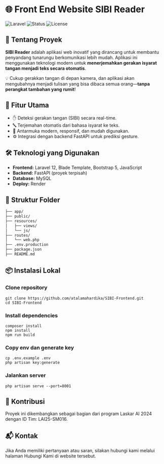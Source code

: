 # 🌐 Front End Website SIBI Reader

![Laravel](https://img.shields.io/badge/Built%20With-Laravel-red?style=for-the-badge&logo=laravel)
![Status](https://img.shields.io/badge/Status-In%20Development-blue?style=for-the-badge)
![License](https://img.shields.io/badge/License-MIT-green?style=for-the-badge)

## 🧠 Tentang Proyek

**SIBI Reader** adalah aplikasi web inovatif yang dirancang untuk membantu penyandang tunarungu berkomunikasi lebih mudah. Aplikasi ini menggunakan teknologi modern untuk **menerjemahkan gerakan isyarat tangan menjadi teks secara otomatis**. 

💡 Cukup gerakkan tangan di depan kamera, dan aplikasi akan mengubahnya menjadi tulisan yang bisa dibaca semua orang—**tanpa perangkat tambahan yang rumit**!

## 🚀 Fitur Utama

- ✋ Deteksi gerakan tangan (SIBI) secara real-time.
- 🔤 Terjemahan otomatis dari bahasa isyarat ke teks.
- 🎯 Antarmuka modern, responsif, dan mudah digunakan.
- ⚙️ Integrasi dengan backend FastAPI untuk prediksi gesture.

## 🛠️ Teknologi yang Digunakan

- **Frontend:** Laravel 12, Blade Template, Bootstrap 5, JavaScript
- **Backend:** FastAPI (proyek terpisah)
- **Database:** MySQL
- **Deploy:** Render

## 📁 Struktur Folder

```bash
├── app/
├── public/
├── resources/
│   ├── views/
│   └── js/
├── routes/
│   └── web.php
├── .env.production
├── package.json
├── README.md
```  
## 📦 Instalasi Lokal

### Clone repository
```  
git clone https://github.com/atalamahardika/SIBI-Frontend.git
cd SIBI-Frontend
```

### Install dependencies
```  
composer install
npm install
npm run build
```  

### Copy env dan generate key
```  
cp .env.example .env
php artisan key:generate
```  

### Jalankan server
```  
php artisan serve --port=8001
```

## 🤝 Kontribusi
Proyek ini dikembangkan sebagai bagian dari program Laskar AI 2024 dengan ID Tim: LAI25-SM016.

## 📬 Kontak
Jika Anda memiliki pertanyaan atau saran, silakan hubungi kami melalui halaman Hubungi Kami di website tersebut.

